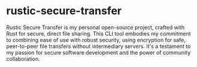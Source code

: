 # rustic-secure-transfer
Rustic Secure Transfer is my personal open-source project, crafted with Rust for secure, direct file sharing. This CLI tool embodies my commitment to combining ease of use with robust security, using encryption for safe, peer-to-peer file transfers without intermediary servers. It's a testament to my passion for secure software development and the power of community collaboration.

